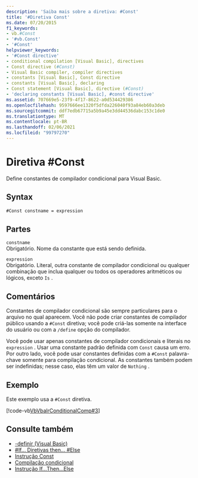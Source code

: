 ```yaml
---
description: 'Saiba mais sobre a diretiva: #Const'
title: '#Diretiva Const'
ms.date: 07/20/2015
f1_keywords:
- vb.#Const
- '#vb.Const'
- '#Const'
helpviewer_keywords:
- '#Const directive'
- conditional compilation [Visual Basic], directives
- Const directive (#Const)
- Visual Basic compiler, compiler directives
- constants [Visual Basic], Const directive
- constants [Visual Basic], declaring
- Const statement [Visual Basic], directive (#Const)
- 'declaring constants [Visual Basic], #const directive'
ms.assetid: 707669e5-23f9-4f17-8622-a0d534429386
ms.openlocfilehash: 9597666ee1320f5dfda226040f93a84eb60a3deb
ms.sourcegitcommit: ddf7edb67715a5b9a45e3dd44536dabc153c1de0
ms.translationtype: MT
ms.contentlocale: pt-BR
ms.lasthandoff: 02/06/2021
ms.locfileid: "99797270"
---
```

# <a name="const-directive"></a>Diretiva #Const

Define constantes de compilador condicional para Visual Basic.  
  
## <a name="syntax"></a>Syntax  
  
```vb  
#Const constname = expression  
```  
  
## <a name="parts"></a>Partes  

 `constname`  
 Obrigatório. Nome da constante que está sendo definida.  
  
 `expression`  
 Obrigatório. Literal, outra constante de compilador condicional ou qualquer combinação que inclua qualquer ou todos os operadores aritméticos ou lógicos, exceto `Is` .  
  
## <a name="remarks"></a>Comentários  

 Constantes de compilador condicional são sempre particulares para o arquivo no qual aparecem. Você não pode criar constantes de compilador público usando a `#Const` diretiva; você pode criá-las somente na interface do usuário ou com a `/define` opção do compilador.  
  
 Você pode usar apenas constantes de compilador condicionais e literais no `expression` . Usar uma constante padrão definida com `Const` causa um erro. Por outro lado, você pode usar constantes definidas com a `#Const` palavra-chave somente para compilação condicional. As constantes também podem ser indefinidas; nesse caso, elas têm um valor de `Nothing` .  
  
## <a name="example"></a>Exemplo  

 Este exemplo usa a `#Const` diretiva.  
  
 [!code-vb[VbVbalrConditionalComp#3](~/samples/snippets/visualbasic/VS_Snippets_VBCSharp/VbVbalrConditionalComp/VB/Class1.vb#3)]  
  
## <a name="see-also"></a>Consulte também

- [-definir (Visual Basic)](../../reference/command-line-compiler/define.md)
- [#If... Diretivas then... #Else](if-then-else-directives.md)
- [Instrução Const](../statements/const-statement.md)
- [Compilação condicional](../../programming-guide/program-structure/conditional-compilation.md)
- [Instrução If...Then...Else](../statements/if-then-else-statement.md)
